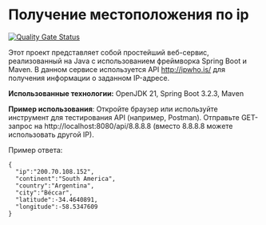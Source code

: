 # Получение местоположения по ip
[![Quality Gate Status](https://sonarcloud.io/api/project_badges/measure?project=Danikaster_ipPosition&metric=alert_status)](https://sonarcloud.io/summary/new_code?id=Danikaster_ipPosition)

Этот проект представляет собой простейший веб-сервис, реализованный на Java с использованием фреймворка Spring Boot и Maven. В данном сервисе используется API http://ipwho.is/ для получения информации о заданном IP-адресе.

**Использованные технологии:** OpenJDK 21, Spring Boot 3.2.3, Maven


**Пример использования**:
    Откройте браузер или используйте инструмент для тестирования API (например, Postman).
    Отправьте GET-запрос на http://localhost:8080/api/8.8.8.8 (вместо 8.8.8.8 можете использовать другой IP).

Пример ответа:
```
{
  "ip":"200.70.108.152",
  "continent":"South America",
  "country":"Argentina",
  "city":"Béccar",
  "latitude":-34.4640891,
  "longitude":-58.5347609
}
```
